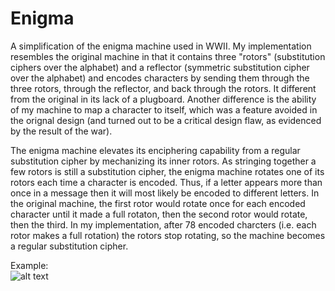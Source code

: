 # Enigma
A simplification of the enigma machine used in WWII. My implementation resembles the original machine in that it contains three 
"rotors" (substitution ciphers over the alphabet) and a reflector (symmetric substitution cipher over the alphabet) and encodes 
characters by sending them through the three rotors, through the reflector, and back through the rotors. It different from 
the original in its lack of a plugboard. Another difference is the ability of my machine to map a character to itself, 
which was a feature avoided in the orignal design (and turned out to be a critical design flaw, as evidenced by the result 
of the war). 

The enigma machine elevates its enciphering capability from a regular substitution cipher by mechanizing its inner rotors. 
As stringing together a few rotors is still a substitution cipher, the enigma machine rotates one of its rotors each time 
a character is encoded. Thus, if a letter appears more than once in a message then it will most likely be encoded to different
letters. In the original machine, the first rotor would rotate once for each encoded character until it made a full rotaton, then 
the second rotor would rotate, then the third. In my implementation, after 78 encoded charcters (i.e. each rotor makes a full
rotation) the rotors stop rotating, so the machine becomes a regular substitution cipher. 

Example:  
![alt text](http://i.imgur.com/i2WGd9x.png "Using the enigma machine")
